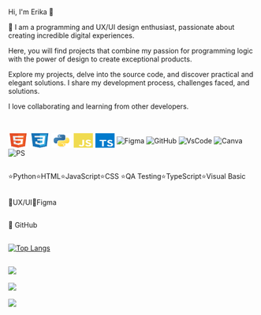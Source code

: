 ### 

Hi, I'm Erika 👋

🌱
I am a programming and UX/UI design enthusiast, passionate about creating incredible digital experiences.

Here, you will find projects that combine my passion for programming logic with the power of design to create exceptional products.

Explore my projects, delve into the source code, and discover practical and elegant solutions. I share my development process, challenges faced, and solutions.

I love collaborating and learning from other developers.


##

<div style="display: inline_block"><br>
   <img align="center" alt="HTML" height="30" width="40" src="https://raw.githubusercontent.com/devicons/devicon/master/icons/html5/html5-original.svg">
  <img align="center" alt="CSS" height="30" width="40" src="https://raw.githubusercontent.com/devicons/devicon/master/icons/css3/css3-original.svg">
  <img align="center" alt="Python" height="30" width="40" src="https://raw.githubusercontent.com/devicons/devicon/master/icons/python/python-original.svg">
 <img align="center" alt="Js" height="30" width="40" src="https://raw.githubusercontent.com/devicons/devicon/master/icons/javascript/javascript-plain.svg">
  <img align="center" alt="Ts" height="30" width="40" src="https://raw.githubusercontent.com/devicons/devicon/master/icons/typescript/typescript-plain.svg">
  <img align="center" alt="Figma" height="30" width="40" src="https://cdn.jsdelivr.net/gh/devicons/devicon/icons/figma/figma-original.svg">
  <img align="center" alt="GitHub" height="30" width="40" src="https://cdn.jsdelivr.net/gh/devicons/devicon/icons/github/github-original-wordmark.svg">
  <img align="center" alt="VsCode" height="30" width="40" src="https://cdn.jsdelivr.net/gh/devicons/devicon/icons/vscode/vscode-original.svg">
   <img align="center" alt="Canva" height="30" width="40" src="https://cdn.jsdelivr.net/gh/devicons/devicon/icons/canva/canva-original.svg">
  <img align="center" alt="PS" height="30" width="40" src="img src="https://cdn.jsdelivr.net/gh/devicons/devicon/icons/photoshop/photoshop-line.svg">
   <div> 

        
##

⭐Python⭐HTML⭐JavaScript⭐CSS ⭐QA Testing⭐TypeScript⭐️Visual Basic

##

🔴UX/UI🔴Figma

##

🛜 GitHub

##


[![Top Langs](https://github-readme-stats.vercel.app/api/top-langs/?username=erikasilverio&langs_count=8)](https://github.com/erikasilverio/github-readme-stats)


   

##

 
 <a href="https://instagram.com/erika_silverio" target="_blank"><img src="https://img.shields.io/badge/-Instagram-%23E4405F?style=for-the-badge&logo=instagram&logoColor=white" target="_blank">
   </a>
   
 
 <a href = "mailto:cms.silverio@gmail.com"><img src="https://img.shields.io/badge/-Gmail-%23333?style=for-the-badge&logo=gmail&logoColor=white" target="_blank">
   </a>
   
 <a href="https://www.linkedin.com/in/erika-silverio/" target="_blank"><img src="https://img.shields.io/badge/-LinkedIn-%230077B5?style=for-the-badge&logo=linkedin&logoColor=white" target="_blank">
   </a> 

</div>

 
  ##
  
  

